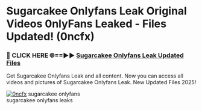 # Sugarcakee Onlyfans Leak Original Videos 0nlyFans Leaked - Files Updated! (0ncfx)

<h3>🔴 CLICK HERE 🌐==►► <a href="https://tinyurl.com/3hn5wdd3" rel="nofollow">Sugarcakee Onlyfans Leak Updated Files</a></h3>

Get Sugarcakee Onlyfans Leak and all content. Now you can access all videos and pictures of Sugarcakee Onlyfans Leak. New Updated Files 2025!

[![0ncfx](https://i.imgur.com/4HnBqBT.gif)](https://tinyurl.com/3hn5wdd3)
sugarcakee onlyfans<br>
sugarcakee onlyfans leaks
